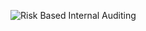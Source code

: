 ![Risk Based Internal Auditing](https://user-images.githubusercontent.com/36210723/126469399-90316795-4940-4cc5-bf5e-76eda4442f48.jpg)
